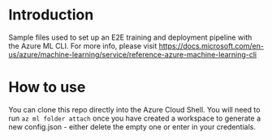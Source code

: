 # Introduction 
Sample files used to set up an E2E training and deployment pipeline with the Azure ML CLI.
For more info, please visit https://docs.microsoft.com/en-us/azure/machine-learning/service/reference-azure-machine-learning-cli

# How to use
You can clone this repo directly into the Azure Cloud Shell.
You will need to run ```az ml folder attach``` once you have created a workspace to generate a new config.json - either delete the empty one or enter in your credentials.
